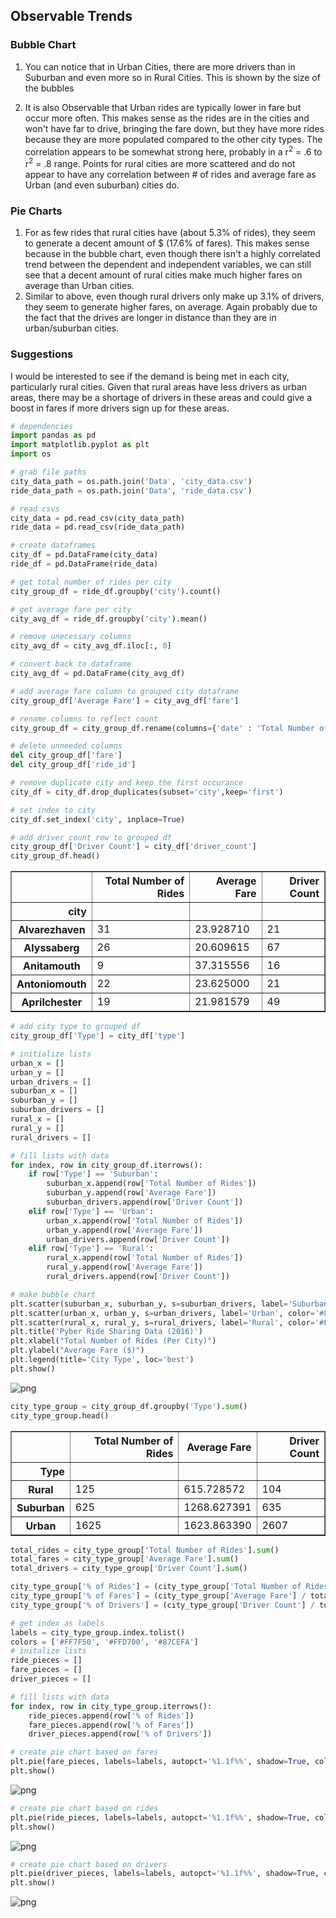 ## Observable Trends
### Bubble Chart
1. You can notice that in Urban Cities, there are more drivers than in Suburban and even more so in Rural Cities. This is shown by the size of the bubbles

2. It is also Observable that Urban rides are typically lower in fare but occur more often. This makes sense as the rides are in the cities and won't have far to drive, bringing the fare down, but they have more rides because they are more populated compared to the other city types. The correlation appears to be somewhat strong here, probably in a r<sup>2</sup> = .6 to r<sup>2</sup> = .8 range. Points for rural cities are more scattered and do not appear to have any correlation between # of rides and average fare as Urban (and even suburban) cities do.

### Pie Charts

1. For as few rides that rural cities have (about 5.3% of rides), they seem to generate a decent amount of $ (17.6% of fares). This makes sense because in the bubble chart, even though there isn't a highly correlated trend between the dependent and independent variables, we can still see that a decent amount of rural cities make much higher fares on average than Urban cities.
2. Similar to above, even though rural drivers only make up 3.1% of drivers, they seem to generate higher fares, on average. Again probably due to the fact that the drives are longer in distance than they are in urban/suburban cities.

### Suggestions
I would be interested to see if the demand is being met in each city, particularly rural cities. Given that rural areas have less drivers as urban areas, there may be a shortage of drivers in these areas and could give a boost in fares if more drivers sign up for these areas.



```python
# dependencies
import pandas as pd
import matplotlib.pyplot as plt
import os
```


```python
# grab file paths
city_data_path = os.path.join('Data', 'city_data.csv')
ride_data_path = os.path.join('Data', 'ride_data.csv')
```


```python
# read csvs
city_data = pd.read_csv(city_data_path)
ride_data = pd.read_csv(ride_data_path)
```


```python
# create dataframes
city_df = pd.DataFrame(city_data)
ride_df = pd.DataFrame(ride_data)
```


```python
# get total number of rides per city
city_group_df = ride_df.groupby('city').count()
```


```python
# get average fare per city
city_avg_df = ride_df.groupby('city').mean()
```


```python
# remove unecessary columns
city_avg_df = city_avg_df.iloc[:, 0]
```


```python
# convert back to dataframe
city_avg_df = pd.DataFrame(city_avg_df)
```


```python
# add average fare column to grouped city dataframe
city_group_df['Average Fare'] = city_avg_df['fare']
```


```python
# rename columns to reflect count
city_group_df = city_group_df.rename(columns={'date' : 'Total Number of Rides'})
```


```python
# delete unneeded columns
del city_group_df['fare']
del city_group_df['ride_id']
```


```python
# remove duplicate city and keep the first occurance
city_df = city_df.drop_duplicates(subset='city',keep='first')
```


```python
# set index to city
city_df.set_index('city', inplace=True)
```


```python
# add driver count row to grouped df
city_group_df['Driver Count'] = city_df['driver_count']
city_group_df.head()
```




<div>
<style scoped>
    .dataframe tbody tr th:only-of-type {
        vertical-align: middle;
    }

    .dataframe tbody tr th {
        vertical-align: top;
    }

    .dataframe thead th {
        text-align: right;
    }
</style>
<table border="1" class="dataframe">
  <thead>
    <tr style="text-align: right;">
      <th></th>
      <th>Total Number of Rides</th>
      <th>Average Fare</th>
      <th>Driver Count</th>
    </tr>
    <tr>
      <th>city</th>
      <th></th>
      <th></th>
      <th></th>
    </tr>
  </thead>
  <tbody>
    <tr>
      <th>Alvarezhaven</th>
      <td>31</td>
      <td>23.928710</td>
      <td>21</td>
    </tr>
    <tr>
      <th>Alyssaberg</th>
      <td>26</td>
      <td>20.609615</td>
      <td>67</td>
    </tr>
    <tr>
      <th>Anitamouth</th>
      <td>9</td>
      <td>37.315556</td>
      <td>16</td>
    </tr>
    <tr>
      <th>Antoniomouth</th>
      <td>22</td>
      <td>23.625000</td>
      <td>21</td>
    </tr>
    <tr>
      <th>Aprilchester</th>
      <td>19</td>
      <td>21.981579</td>
      <td>49</td>
    </tr>
  </tbody>
</table>
</div>




```python
# add city type to grouped df
city_group_df['Type'] = city_df['type']
```


```python
# initialize lists
urban_x = []
urban_y = []
urban_drivers = []
suburban_x = []
suburban_y = []
suburban_drivers = []
rural_x = []
rural_y = []
rural_drivers = []
```


```python
# fill lists with data
for index, row in city_group_df.iterrows():
    if row['Type'] == 'Suburban':
        suburban_x.append(row['Total Number of Rides'])
        suburban_y.append(row['Average Fare'])
        suburban_drivers.append(row['Driver Count'])
    elif row['Type'] == 'Urban':
        urban_x.append(row['Total Number of Rides'])
        urban_y.append(row['Average Fare'])
        urban_drivers.append(row['Driver Count'])
    elif row['Type'] == 'Rural':
        rural_x.append(row['Total Number of Rides'])
        rural_y.append(row['Average Fare'])
        rural_drivers.append(row['Driver Count'])
```


```python
# make bubble chart
plt.scatter(suburban_x, suburban_y, s=suburban_drivers, label='Suburban', color='#FFD700', edgecolor='black')
plt.scatter(urban_x, urban_y, s=urban_drivers, label='Urban', color='#87CEFA', edgecolor='blue')
plt.scatter(rural_x, rural_y, s=rural_drivers, label='Rural', color='#FF7F50')
plt.title('Pyber Ride Sharing Data (2016)')
plt.xlabel("Total Number of Rides (Per City)")
plt.ylabel("Average Fare ($)")
plt.legend(title='City Type', loc='best')
plt.show()
```


![png](output_17_0.png)



```python
city_type_group = city_group_df.groupby('Type').sum()
city_type_group.head()
```




<div>
<style scoped>
    .dataframe tbody tr th:only-of-type {
        vertical-align: middle;
    }

    .dataframe tbody tr th {
        vertical-align: top;
    }

    .dataframe thead th {
        text-align: right;
    }
</style>
<table border="1" class="dataframe">
  <thead>
    <tr style="text-align: right;">
      <th></th>
      <th>Total Number of Rides</th>
      <th>Average Fare</th>
      <th>Driver Count</th>
    </tr>
    <tr>
      <th>Type</th>
      <th></th>
      <th></th>
      <th></th>
    </tr>
  </thead>
  <tbody>
    <tr>
      <th>Rural</th>
      <td>125</td>
      <td>615.728572</td>
      <td>104</td>
    </tr>
    <tr>
      <th>Suburban</th>
      <td>625</td>
      <td>1268.627391</td>
      <td>635</td>
    </tr>
    <tr>
      <th>Urban</th>
      <td>1625</td>
      <td>1623.863390</td>
      <td>2607</td>
    </tr>
  </tbody>
</table>
</div>




```python
total_rides = city_type_group['Total Number of Rides'].sum()
total_fares = city_type_group['Average Fare'].sum()
total_drivers = city_type_group['Driver Count'].sum()
```


```python
city_type_group['% of Rides'] = (city_type_group['Total Number of Rides'] / total_rides) * 100
city_type_group['% of Fares'] = (city_type_group['Average Fare'] / total_fares) * 100
city_type_group['% of Drivers'] = (city_type_group['Driver Count'] / total_drivers) * 100
```


```python
# get index as labels
labels = city_type_group.index.tolist()
colors = ['#FF7F50', '#FFD700', '#87CEFA']
# initalize lists
ride_pieces = []
fare_pieces = []
driver_pieces = []
```


```python
# fill lists with data
for index, row in city_type_group.iterrows():
    ride_pieces.append(row['% of Rides'])
    fare_pieces.append(row['% of Fares'])
    driver_pieces.append(row['% of Drivers'])
```


```python
# create pie chart based on fares
plt.pie(fare_pieces, labels=labels, autopct='%1.1f%%', shadow=True, colors=colors, explode=(0.1,0,0))
plt.show()
```


![png](output_23_0.png)



```python
# create pie chart based on rides
plt.pie(ride_pieces, labels=labels, autopct='%1.1f%%', shadow=True, colors=colors, explode=(0.4,0,0))
plt.show()
```


![png](output_24_0.png)



```python
# create pie chart based on drivers
plt.pie(driver_pieces, labels=labels, autopct='%1.1f%%', shadow=True, colors=colors, explode=(0.4,0,0))
plt.show()
```


![png](output_25_0.png)
